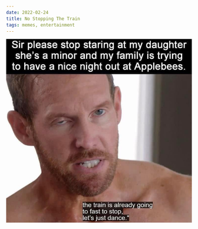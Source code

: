 ```yaml
---
date: 2022-02-24
title: No Stopping The Train
tags: memes, entertainment
---
```


![ben](https://raw.githubusercontent.com/muneer78/muneer78.github.io/master/images/pred.jpeg)



